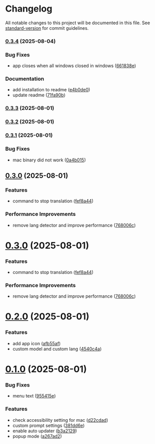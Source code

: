 # Changelog

All notable changes to this project will be documented in this file. See [standard-version](https://github.com/conventional-changelog/standard-version) for commit guidelines.

### [0.3.4](https://github.com/rot1024/honyo/compare/v0.3.3...v0.3.4) (2025-08-04)


### Bug Fixes

* app closes when all windows closed in windows ([661838e](https://github.com/rot1024/honyo/commit/661838e2a02d8f80f4906154423b55cbe8e7a411))


### Documentation

* add installation to readme ([e4b0de0](https://github.com/rot1024/honyo/commit/e4b0de0de2e76d1203109cf95971b0f634b73973))
* update readme ([71fa90b](https://github.com/rot1024/honyo/commit/71fa90ba44b5884954e70a6c6703188cda9f8ef3))

### [0.3.3](https://github.com/rot1024/honyo/compare/v0.3.2...v0.3.3) (2025-08-01)

### [0.3.2](https://github.com/rot1024/honyo/compare/v0.3.1...v0.3.2) (2025-08-01)

### [0.3.1](https://github.com/rot1024/honyo/compare/v0.3.0...v0.3.1) (2025-08-01)


### Bug Fixes

* mac binary did not work ([0a4b015](https://github.com/rot1024/honyo/commit/0a4b01504b5695e8aa349f0e661df91e6ab21f93))

## [0.3.0](https://github.com/rot1024/honyo/compare/v0.2.0...v0.3.0) (2025-08-01)


### Features

* command to stop translation ([fef8a44](https://github.com/rot1024/honyo/commit/fef8a441113dbf232d8774800e14ee29a1f1a401))


### Performance Improvements

* remove lang detector and improve performance ([768006c](https://github.com/rot1024/honyo/commit/768006c89ca7f6292fe0d56bf9582c835ce48f59))

# [0.3.0](https://github.com/rot1024/honyo/compare/v0.2.0...v0.3.0) (2025-08-01)


### Features

* command to stop translation ([fef8a44](https://github.com/rot1024/honyo/commit/fef8a441113dbf232d8774800e14ee29a1f1a401))


### Performance Improvements

* remove lang detector and improve performance ([768006c](https://github.com/rot1024/honyo/commit/768006c89ca7f6292fe0d56bf9582c835ce48f59))



# [0.2.0](https://github.com/rot1024/honyo/compare/v0.1.0...v0.2.0) (2025-08-01)


### Features

* add app icon ([afb55af](https://github.com/rot1024/honyo/commit/afb55af742a1c7ab11184ef73781871e7bfc7fed))
* custom model and custom lang ([4540c4a](https://github.com/rot1024/honyo/commit/4540c4a9c4444c7a992932cccc079aeb951288ce))



# [0.1.0](https://github.com/rot1024/honyo/compare/381dd6ef1b5cfa73c66722f0bd7e3ebfdf554518...v0.1.0) (2025-08-01)


### Bug Fixes

* menu text ([955415e](https://github.com/rot1024/honyo/commit/955415eb4aa21552fd726198335955fa0caea112))


### Features

* check accessibility setting for mac ([d22cdad](https://github.com/rot1024/honyo/commit/d22cdada58c31c8a32de8878ad5487b84d6cf7e8))
* custom prompt settings ([381dd6e](https://github.com/rot1024/honyo/commit/381dd6ef1b5cfa73c66722f0bd7e3ebfdf554518))
* enable auto updater ([b3a2129](https://github.com/rot1024/honyo/commit/b3a21297d8960224afeb5043586f0569d4b0f3a2))
* popup mode ([a267ad2](https://github.com/rot1024/honyo/commit/a267ad259677a0da7cbe87b94796591261b269f6))
